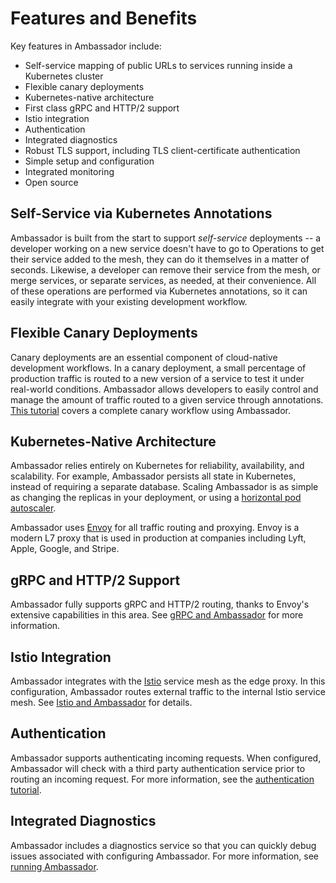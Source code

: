 # Features and Benefits

Key features in Ambassador include:

* Self-service mapping of public URLs to services running inside a Kubernetes cluster
* Flexible canary deployments
* Kubernetes-native architecture
* First class gRPC and HTTP/2 support
* Istio integration
* Authentication
* Integrated diagnostics
* Robust TLS support, including TLS client-certificate authentication
* Simple setup and configuration
* Integrated monitoring
* Open source

## Self-Service via Kubernetes Annotations

Ambassador is built from the start to support _self-service_ deployments -- a developer working on a new service doesn't have to go to Operations to get their service added to the mesh, they can do it themselves in a matter of seconds. Likewise, a developer can remove their service from the mesh, or merge services, or separate services, as needed, at their convenience. All of these operations are performed via Kubernetes annotations, so it can easily integrate with your existing development workflow.

## Flexible Canary Deployments

Canary deployments are an essential component of cloud-native development workflows. In a canary deployment, a small percentage of production traffic is routed to a new version of a service to test it under real-world conditions. Ambassador allows developers to easily control and manage the amount of traffic routed to a given service through annotations. [This tutorial](https://www.datawire.io/faster/canary-workflow/) covers a complete canary workflow using Ambassador.

## Kubernetes-Native Architecture

Ambassador relies entirely on Kubernetes for reliability, availability, and scalability. For example, Ambassador persists all state in Kubernetes, instead of requiring a separate database. Scaling Ambassador is as simple as changing the replicas in your deployment, or using a [horizontal pod autoscaler](https://kubernetes.io/docs/tasks/run-application/horizontal-pod-autoscale/).

Ambassador uses [Envoy](https://www.envoyproxy.io) for all traffic routing and proxying. Envoy is a modern L7 proxy that is used in production at companies including Lyft, Apple, Google, and Stripe.

## gRPC and HTTP/2 Support

Ambassador fully supports gRPC and HTTP/2 routing, thanks to Envoy's extensive capabilities in this area. See [gRPC and Ambassador](/how-to/grpc) for more information.

## Istio Integration

Ambassador integrates with the [Istio](https://istio.io) service mesh as the edge proxy. In this configuration, Ambassador routes external traffic to the internal Istio service mesh. See [Istio and Ambassador](/user-guide/with-istio) for details.

## Authentication

Ambassador supports authenticating incoming requests. When configured, Ambassador will check with a third party authentication service prior to routing an incoming request. For more information, see the [authentication tutorial](/user-guide/auth-tutorial).

## Integrated Diagnostics

Ambassador includes a diagnostics service so that you can quickly debug issues associated with configuring Ambassador. For more information, see [running Ambassador](https://www.getambassador.io/reference/running).
